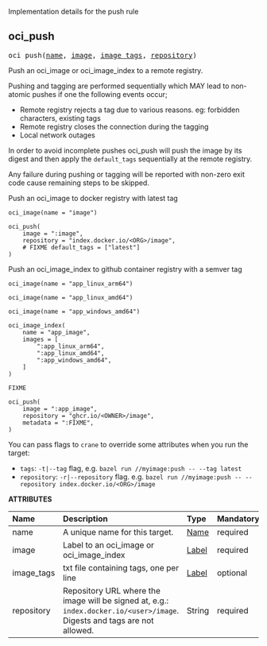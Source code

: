 <!-- Generated with Stardoc: http://skydoc.bazel.build -->

Implementation details for the push rule

<a id="#oci_push"></a>

## oci_push

<pre>
oci_push(<a href="#oci_push-name">name</a>, <a href="#oci_push-image">image</a>, <a href="#oci_push-image_tags">image_tags</a>, <a href="#oci_push-repository">repository</a>)
</pre>

Push an oci_image or oci_image_index to a remote registry.

Pushing and tagging are performed sequentially which MAY lead to non-atomic pushes if one the following events occur;

- Remote registry rejects a tag due to various reasons. eg: forbidden characters, existing tags 
- Remote registry closes the connection during the tagging
- Local network outages

In order to avoid incomplete pushes oci_push will push the image by its digest and then apply the `default_tags` sequentially at
the remote registry. 

Any failure during pushing or tagging will be reported with non-zero exit code cause remaining steps to be skipped.


Push an oci_image to docker registry with latest tag

```starlark
oci_image(name = "image")

oci_push(
    image = ":image",
    repository = "index.docker.io/<ORG>/image",
    # FIXME default_tags = ["latest"]
)
```

Push an oci_image_index to github container registry with a semver tag

```starlark
oci_image(name = "app_linux_arm64")

oci_image(name = "app_linux_amd64")

oci_image(name = "app_windows_amd64")

oci_image_index(
    name = "app_image",
    images = [
        ":app_linux_arm64",
        ":app_linux_amd64",
        ":app_windows_amd64",
    ]
)

FIXME

oci_push(
    image = ":app_image",
    repository = "ghcr.io/<OWNER>/image",
    metadata = ":FIXME",
)
```

You can pass flags to `crane` to override some attributes when you run the target:
- `tags`: `-t|--tag` flag, e.g. `bazel run //myimage:push -- --tag latest`
- `repository`: `-r|--repository` flag. e.g. `bazel run //myimage:push -- --repository index.docker.io/<ORG>/image`


**ATTRIBUTES**


| Name  | Description | Type | Mandatory | Default |
| :------------- | :------------- | :------------- | :------------- | :------------- |
| <a id="oci_push-name"></a>name |  A unique name for this target.   | <a href="https://bazel.build/docs/build-ref.html#name">Name</a> | required |  |
| <a id="oci_push-image"></a>image |  Label to an oci_image or oci_image_index   | <a href="https://bazel.build/docs/build-ref.html#labels">Label</a> | required |  |
| <a id="oci_push-image_tags"></a>image_tags |  txt file containing tags, one per line   | <a href="https://bazel.build/docs/build-ref.html#labels">Label</a> | optional | None |
| <a id="oci_push-repository"></a>repository |  Repository URL where the image will be signed at, e.g.: <code>index.docker.io/&lt;user&gt;/image</code>.         Digests and tags are not allowed.   | String | required |  |


